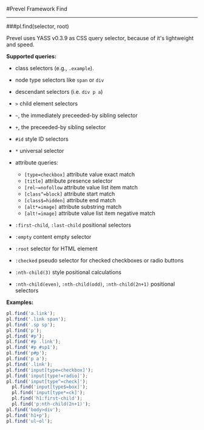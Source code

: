 #Prevel Framework Find

---

###pl.find(selector, root)

Prevel uses YASS v0.3.9 as CSS query selector, because of it's lightweight and speed.

__Supported queries:__

* class selectors (e.g., `.example`).

* node type selectors like `span` or `div`

* descendant selectors (i.e. `div p a`)

* `>` child element selectors

* `~`, the immediately preceeded-by sibling selector

* `+`, the preceeded-by sibling selector

* `#id` style ID selectors

* `*` universal selector

* attribute queries:
  * `[type=checkbox]` attribute value exact match
  * `[title]` attribute presence selector
  * `[rel~=nofollow` attribute value list item match
  * `[class^=block]` attribute start match
  * `[class$=hidden]` attribute end match
  * `[alt*=image]` attribute substring match
  * `[alt!=image]` attribute value list item negative match

* `:first-child`, `:last-child` positional selectors

* `:empty` content empty selector

* `:root` selector for HTML element

* `:checked` pseudo selector for checked checkboxes or radio buttons

* `:nth-child(3)` style positional calculations

* `:nth-child(even)`, `:nth-child(odd)`, `:nth-child(2n+1)` positional selectors

__Examples:__

  ```javascript
  pl.find('a.link');
  pl.find('.link span');
  pl.find('.sp sp');
  pl.find('p');
  pl.find('#p');
  pl.find('#p .link');
  pl.find('#p #sp1');
  pl.find('p#p');
  pl.find('p a');
  pl.find('.link');
  pl.find('input[type=checkbox]');
  pl.find('input[type!=radio]');
  pl.find('input[type^=check]');
    pl.find('input[type$=box]');
    pl.find('input[type*=ck]');
    pl.find('h1:first-child');
    pl.find('p:nth-child(2n+1)');
  pl.find('body>div');
  pl.find('h1+p');
  pl.find('ul~ol');
  ```